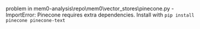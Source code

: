 problem in mem0-analysis\repo\mem0\vector_stores\pinecone.py - ImportError: Pinecone requires extra dependencies. Install with `pip install pinecone pinecone-text`
